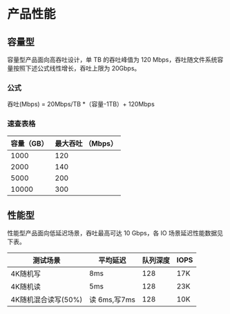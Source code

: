 

# 产品性能



## 容量型
容量型产品面向高吞吐设计，单 TB 的吞吐峰值为 120 Mbps，吞吐随文件系统容量按照下述公式线性增长，吞吐上限为 20Gbps。

### 公式
吞吐(Mbps) = 20Mbps/TB *（容量-1TB）+ 120Mbps

### 速查表格

| 容量（GB） | 最大吞吐 （Mbps）   |
| ------ | ------- |
| 1000   | 120 |
| 2000   | 140 |
| 5000   | 200 |
| 10000  | 300 |

## 性能型
性能型产品面向低延迟场景，吞吐最高可达 10 Gbps，各 IO 场景延迟性能数据见下表。

|测试场景 |平均延迟|队列深度 |IOPS |
|------ |------- |------- |------- |
|4K随机写	|8ms	|128	|17K   |
|4K随机读	|5ms	|128	|23K   |
|4K随机混合读写(50%)	|读 6ms,写7ms	|128	|10K   |

